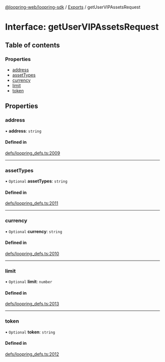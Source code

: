 [@loopring-web/loopring-sdk](../README.md) / [Exports](../modules.md) / getUserVIPAssetsRequest

# Interface: getUserVIPAssetsRequest

## Table of contents

### Properties

- [address](getUserVIPAssetsRequest.md#address)
- [assetTypes](getUserVIPAssetsRequest.md#assettypes)
- [currency](getUserVIPAssetsRequest.md#currency)
- [limit](getUserVIPAssetsRequest.md#limit)
- [token](getUserVIPAssetsRequest.md#token)

## Properties

### address

• **address**: `string`

#### Defined in

[defs/loopring_defs.ts:2009](https://github.com/Loopring/loopring_sdk/blob/077bca2/src/defs/loopring_defs.ts#L2009)

___

### assetTypes

• `Optional` **assetTypes**: `string`

#### Defined in

[defs/loopring_defs.ts:2011](https://github.com/Loopring/loopring_sdk/blob/077bca2/src/defs/loopring_defs.ts#L2011)

___

### currency

• `Optional` **currency**: `string`

#### Defined in

[defs/loopring_defs.ts:2010](https://github.com/Loopring/loopring_sdk/blob/077bca2/src/defs/loopring_defs.ts#L2010)

___

### limit

• `Optional` **limit**: `number`

#### Defined in

[defs/loopring_defs.ts:2013](https://github.com/Loopring/loopring_sdk/blob/077bca2/src/defs/loopring_defs.ts#L2013)

___

### token

• `Optional` **token**: `string`

#### Defined in

[defs/loopring_defs.ts:2012](https://github.com/Loopring/loopring_sdk/blob/077bca2/src/defs/loopring_defs.ts#L2012)
